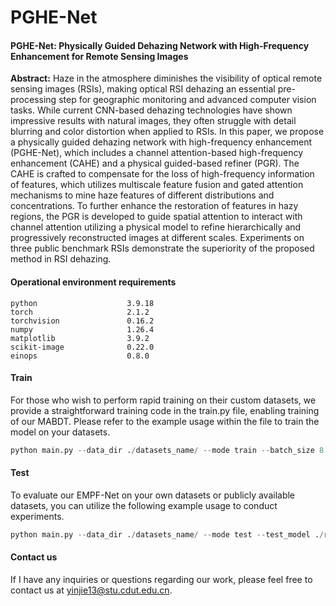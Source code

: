 # PGHE-Net

#### **PGHE-Net: Physically Guided Dehazing Network with High-Frequency Enhancement for Remote Sensing Images**

**Abstract:** Haze in the atmosphere diminishes the visibility of optical remote sensing images (RSIs), making optical RSI dehazing an essential pre-processing step for geographic monitoring and advanced computer vision tasks. While current CNN-based dehazing technologies have shown impressive results with natural images, they often struggle with detail blurring and color distortion when applied to RSIs. In this paper, we propose a physically guided dehazing network with high-frequency enhancement (PGHE-Net), which includes a channel attention-based high-frequency enhancement (CAHE) and a physical guided-based refiner (PGR). The CAHE is crafted to compensate for the loss of high-frequency information of features, which utilizes multiscale feature fusion and gated attention mechanisms to mine haze features of different distributions and concentrations. To further enhance the restoration of features in hazy regions, the PGR is developed to guide spatial attention to interact with channel attention utilizing a physical model to refine hierarchically and progressively reconstructed images at different scales. Experiments on three public benchmark RSIs demonstrate the superiority of the proposed method in RSI dehazing.

#### **Operational environment requirements**

```
python                    3.9.18
torch                     2.1.2
torchvision               0.16.2
numpy                     1.26.4
matplotlib                3.9.2
scikit-image              0.22.0
einops                    0.8.0
```

#### **Train**

For those who wish to perform rapid training on their custom datasets, we provide a straightforward training code in the train.py file, enabling training of our MABDT. Please refer to the example usage within the file to train the model on your datasets.

```python
python main.py --data_dir ./datasets_name/ --mode train --batch_size 8 --learning_rate 1e-4 --numepoch 1000 --num_worker 1 --valid_freq 10
```

#### Test

To evaluate our EMPF-Net on your own datasets or publicly available datasets, you can utilize the following example usage to conduct experiments.

```python
python main.py --data_dir ./datasets_name/ --mode test --test_model ./results/PGHE/ots/Best.pkl --save_image True
```

#### Contact us

If I have any inquiries or questions regarding our work, please feel free to contact us at yinjie13@stu.cdut.edu.cn.
